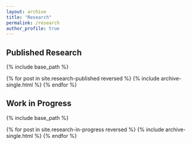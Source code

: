 ```yaml
---
layout: archive
title: "Research"
permalink: /research
author_profile: true
---
```


## Published Research
{% include base_path %}

{% for post in site.research-published reversed %}
  {% include archive-single.html %}
{% endfor %}

## Work in Progress
{% include base_path %}

{% for post in site.research-in-progress reversed %}
  {% include archive-single.html %}
{% endfor %}

